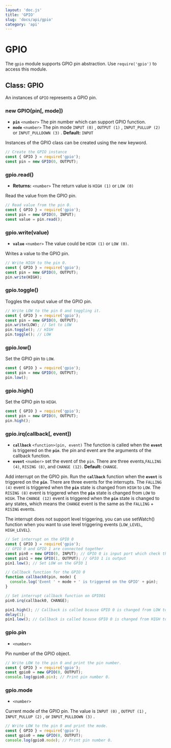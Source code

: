 ```yaml
---
layout: 'doc.js'
title: 'GPIO'
slug: 'docs/api/gpio'
category: 'api'
---
```


# GPIO

The `gpio` module supports GPIO pin abstraction. Use `require('gpio')` to access this module.

## Class: GPIO

An instances of `GPIO` represents a GPIO pin.

### new GPIO(pin\[, mode])

- **`pin`** `<number>` The pin number which can support GPIO function.
- **`mode`** `<number>` The pin mode `INPUT (0)` , `OUTPUT (1)` , `INPUT_PULLUP (2)` or `INPUT_PULLDOWN (3)` . **Default:** `INPUT`

Instances of the GPIO class can be created using the new keyword.

```javascript
// Create the GPIO instance
const { GPIO } = require('gpio');
const pin = new GPIO(0, OUTPUT);
```

### gpio.read()

- **Returns:** `<number>` The return value is `HIGH (1)` or `LOW (0)`

Read the value from the GPIO pin.

```javascript
// Read value from the pin 0.
const { GPIO } = require('gpio');
const pin = new GPIO(0, INPUT);
const value = pin.read();
```

### gpio.write(value)

- **`value`** `<number>` The value could be `HIGH (1)` or `LOW (0)`.

Writes a value to the GPIO pin.

```javascript
// Write HIGH to the pin 0.
const { GPIO } = require('gpio');
const pin = new GPIO(0, OUTPUT);
pin.write(HIGH);
```

### gpio.toggle()

Toggles the output value of the GPIO pin.

```javascript
// Write LOW to the pin 0 and toggling it.
const { GPIO } = require('gpio');
const pin = new GPIO(0, OUTPUT);
pin.write(LOW); // Set to LOW
pin.toggle(); // HIGH
pin.toggle(); // LOW
```

### gpio.low()

Set the GPIO pin to `LOW`.

```javascript
const { GPIO } = require('gpio');
const pin = new GPIO(0, OUTPUT);
pin.low();
```

### gpio.high()

Set the GPIO pin to `HIGH`.

```javascript
const { GPIO } = require('gpio');
const pin = new GPIO(0, OUTPUT);
pin.high();
```

### gpio.irq(callback\[, event])

- **`callback`** `<function>(pin, event)` The function is called when the **`event`** is triggered on the **`pin`**. the pin and event are the arguments of the callback function.
- **`event`** `<number>` set the event of the `pin`. There are three events,`FALLING (4)`, `RISING (8)`, and `CHANGE (12)`. **Default:** `CHANGE`.

Add interrupt on the GPIO pin. Run the **`callback`** function when the **`event`** is triggered on the **`pin`**. There are three events for the interrupts. The `FALLING (4)` event is triggered when the **`pin`** state is changed from `HIGH` to `LOW`. The `RISING (8)` event is triggered when the **`pin`** state is changed from `LOW` to `HIGH`. The `CHANGE (12)` event is triggered when the **`pin`** state is changed to any states, which means the `CHANGE` event is the same as the `FALLING` + `RISING` events.

The interrupt does not support level triggering, you can use setWatch() function when you want to use level triggering events (`LOW_LEVEL`, `HIGH_LEVEL`).

```javascript
// Set interrupt on the GPIO 0
const { GPIO } = require('gpio');
// GPIO 0 and GPIO 1 are connected together
const pin0 = new GPIO(0, INPUT); // GPIO 0 is input port which check the state change of GPIO 1
const pin1 = new GPIO(1, OUTPUT); // GPIO 1 is output
pin1.low(); // Set LOW on the GPIO 1

// Callback function for the GPIO 0
function callback0(pin, mode) {
  console.log('Event ' + mode + ' is triggered on the GPIO' + pin);
}

// Set interrupt callback function on GPIO01
pin0.irq(callback0, CHANGE);

pin1.high(); // Callback is called bcause GPIO 0 is changed from LOW to HIGH
delay(1);
pin1.low(); // Callback is called bcause GPIO 0 is changed from HIGH to LOW
```

### gpio.pin

- `<number>`

Pin number of the GPIO object.

```javascript
// Write LOW to the pin 0 and print the pin number.
const { GPIO } = require('gpio');
const gpio0 = new GPIO(0, OUTPUT);
console.log(gpio0.pin); // Print pin number 0.
```

### gpio.mode

- `<number>`

Current mode of the GPIO pin. The value is `INPUT (0)` , `OUTPUT (1)` , `INPUT_PULLUP (2)` , or `INPUT_PULLDOWN (3)` .

```javascript
// Write LOW to the pin 0 and print the mode.
const { GPIO } = require('gpio');
const gpio0 = new GPIO(0, OUTPUT);
console.log(gpio0.mode); // Print pin number 0.
```
